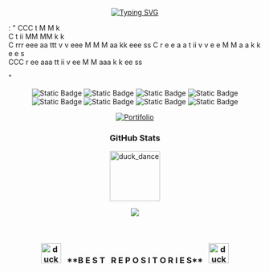<div align="center">
      
[![Typing SVG](https://readme-typing-svg.demolab.com?font=Crimson+Text&weight=500&size=23&duration=4000&pause=1000&color=F7F7F7&center=true&random=false&width=435&lines=I'am+Full+Stack+Developer;Hello%2C+My+name+is+Juan+Fernando)](https://git.io/typing-svg)
        
</div>

: "
 CCC              t                 M   M     k            
C                 t  ii             MM MM     k k          
C    rrr eee  aa ttt    v v eee     M M M  aa kk   eee  ss 
C    r   e e a a  t  ii v v e e     M   M a a k k  e e  s  
 CCC r   ee  aaa  tt ii  v  ee      M   M aaa k  k ee  ss  
                                                           
                                                           
"
 
<div align="center">
 
![Static Badge](https://img.shields.io/badge/JavaScript-white?style=for-the-badge)
![Static Badge](https://img.shields.io/badge/TypeScipt-white?style=for-the-badge)
![Static Badge](https://img.shields.io/badge/React-white?style=for-the-badge)
![Static Badge](https://img.shields.io/badge/React%20Native-white?style=for-the-badge)
</br>
![Static Badge](https://img.shields.io/badge/NextJs-white?style=for-the-badge)
![Static Badge](https://img.shields.io/badge/Java-white?style=for-the-badge)
![Static Badge](https://img.shields.io/badge/Spring-white?style=for-the-badge)
![Static Badge](https://img.shields.io/badge/Python-white?style=for-the-badge)
</div>


<div align="center">
  <a href="https://new-portifolio-main.vercel.app/">
    <img src="https://img.shields.io/badge/Portifolio-white?style=for-the-badge&logo=vercel&logoColor=%23000000" alt="Portifolio">
  </a>
</div>  


<div align="center">
        
### GitHub Stats

<img src="https://mycommerce-bingcommerce.s3.us-east-2.amazonaws.com/Jack/Jack.gif" alt="duck_dance" width="100">

![](https://github-readme-stats.vercel.app/api/top-langs/?username=juanfsouza&theme=dark&hide_border=false&include_all_commits=false&count_private=false&layout=compact)
</br>

</div>
</br>

<h3 align="center">
  <img src="https://mycommerce-bingcommerce.s3.us-east-2.amazonaws.com/Jack/Jack.gif" alt="duck_dance" width="40">
  &nbsp;&nbsp;**B E S T &nbsp; R E P O S I T O R I E S**&nbsp;&nbsp;
  <img src="https://mycommerce-bingcommerce.s3.us-east-2.amazonaws.com/Jack/Jack.gif" alt="duck_dance" width="40">
</h3>





